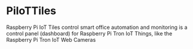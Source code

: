 # PiIoTTiles
Raspberry Pi IoT Tiles control smart office automation and monitoring is a control panel (dashboard) for Raspberry Pi Tron IoT Things, like the Raspberry Pi Tron IoT Web Cameras
